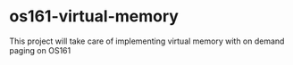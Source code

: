 # os161-virtual-memory
This project will take care of implementing virtual memory with on demand paging on OS161
